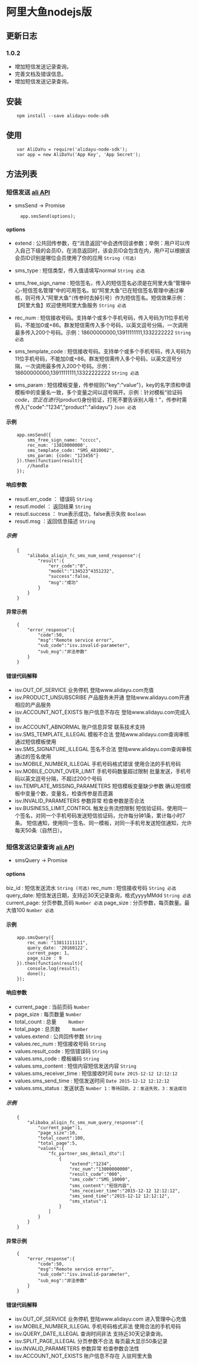 # 阿里大鱼nodejs版

## 更新日志
### 1.0.2
* 增加短信发送记录查询。
* 完善文档及错误信息。
* 增加短信发送记录查询。

## 安装
   		npm install --save alidayu-node-sdk

## 使用
		var AliDaYu = require('alidayu-node-sdk');
		var app = new AliDaYu('App Key', 'App Secret');


## 方法列表
### 短信发送 [ali API](http://open.taobao.com/doc2/apiDetail.htm?spm=0.0.0.0.irwnJD&apiId=25450)
* smsSend -> Promise

		app.smsSend(options);
#### options 
* extend : 公共回传参数，在“消息返回”中会透传回该参数；举例：用户可以传入自己下级的会员ID，在消息返回时，该会员ID会包含在内，用户可以根据该会员ID识别是哪位会员使用了你的应用 `String (可选)`

* sms_type : 短信类型，传入值请填写normal `String 必选`

* sms_free_sign_name : 短信签名，传入的短信签名必须是在阿里大鱼“管理中心-短信签名管理”中的可用签名。如“阿里大鱼”已在短信签名管理中通过审核，则可传入”阿里大鱼“（传参时去掉引号）作为短信签名。短信效果示例：【阿里大鱼】欢迎使用阿里大鱼服务 `String 必选`

* rec_num : 短信接收号码。支持单个或多个手机号码，传入号码为11位手机号码，不能加0或+86。群发短信需传入多个号码，以英文逗号分隔，一次调用最多传入200个号码。示例：18600000000,13911111111,1332222222 `String 必选`

* sms_template_code : 短信接收号码。支持单个或多个手机号码，传入号码为11位手机号码，不能加0或+86。群发短信需传入多个号码，以英文逗号分隔，一次调用最多传入200个号码。示例：18600000000,13911111111,13322222222 `String 必选`

* sms_param : 短信模板变量，传参规则{"key":"value"}，key的名字须和申请模板中的变量名一致，多个变量之间以逗号隔开。示例：针对模板“验证码${code}，您正在进行${product}身份验证，打死不要告诉别人哦！”，传参时需传入{"code":"1234","product":"alidayu"}  `Json 必选`
#### 示例
		app.smsSend({
            sms_free_sign_name: "ccccc",
            rec_num: '13810000000',
            sms_template_code: "SMS_4810002",
            sms_param: {code: "123456"}
        }).then(function(result){
            //handle
        });

#### 响应参数
* resutl.err_code ： 错误码 `String` 
* resutl.model ： 返回结果 `String`
* resutl.success ： true表示成功，false表示失败 `Boolean`
* resutl.msg ：返回信息描述 `String`
##### 示例
		{
    		"alibaba_aliqin_fc_sms_num_send_response":{
        		"result":{
            		"err_code":"0",
            		"model":"134523^4351232",
            		"success":false,
            		"msg":"成功"
        		}
    		}
		}
#### 异常示例
		{
    		"error_response":{
        		"code":50,
        		"msg":"Remote service error",
        		"sub_code":"isv.invalid-parameter",
        		"sub_msg":"非法参数"
    		}
		}
#### 错误代码解释
* isv.OUT_OF_SERVICE	                 业务停机	登陆www.alidayu.com充值
* isv.PRODUCT_UNSUBSCRIBE	             产品服务未开通	登陆www.alidayu.com开通相应的产品服务
* isv.ACCOUNT_NOT_EXISTS	             账户信息不存在	登陆www.alidayu.com完成入驻
* isv.ACCOUNT_ABNORMAL	                 账户信息异常	联系技术支持
* isv.SMS_TEMPLATE_ILLEGAL	             模板不合法	登陆www.alidayu.com查询审核通过短信模板使用
* isv.SMS_SIGNATURE_ILLEGAL	             签名不合法	登陆www.alidayu.com查询审核通过的签名使用
* isv.MOBILE_NUMBER_ILLEGAL	             手机号码格式错误	使用合法的手机号码
* isv.MOBILE_COUNT_OVER_LIMIT	         手机号码数量超过限制	批量发送，手机号码以英文逗号分隔，不超过200个号码
* isv.TEMPLATE_MISSING_PARAMETERS	     短信模板变量缺少参数	确认短信模板中变量个数，变量名，检查传参是否遗漏
* isv.INVALID_PARAMETERS	             参数异常	检查参数是否合法
* isv.BUSINESS_LIMIT_CONTROL	         触发业务流控限制	短信验证码，使用同一个签名，对同一个手机号码发送短信验证码，允许每分钟1条，累计每小时7条。 短信通知，使用同一签名、同一模板，对同一手机号发送短信通知，允许每天50条（自然日）。

### 短信发送记录查询 [ali API](http://open.taobao.com/doc2/apiDetail.htm?spm=0.0.0.0.MarhXq&apiId=26039)
* smsQuery -> Promise
#### options 
biz_id : 短信发送流水  `String (可选)`
rec_num : 短信接收号码  `String 必选`
query_date: 短信发送日期，支持近30天记录查询，格式yyyyMMdd `String 必选`
current_page: 分页参数,页码 `Number 必选`
page_size : 分页参数，每页数量。最大值100  `Number 必选`
#### 示例
		app.smsQuery({
            rec_num: "13811111111",
            query_date: '20160122',
            current_page: 1,
            page_size : 9
        }).then(function(result){
            console.log(result);
            done();
        });
#### 响应参数
* current_page	: 当前页码 `Number`
* page_size	: 每页数量 `Number`
* total_count : 总量 `	Number`
* total_page : 总页数 `	Number`
* values.extend : 公共回传参数 `String`
* values.rec_num : 短信接收号码 `String`
* values.result_code : 短信错误码 `String`
* values.sms_code : 模板编码 `String`
* values.sms_content : 短信内容短信发送内容 `String`
* values.sms_receiver_time : 短信接收时间 `Date 2015-12-12 12:12:12`
* values.sms_send_time : 短信发送时间 `Date 2015-12-12 12:12:12`
* values.sms_status : 发送状态 `Number 1：等待回执，2：发送失败，3：发送成功`
##### 示例
		{
            "alibaba_aliqin_fc_sms_num_query_response":{
                "current_page":1,
                "page_size":10,
                "total_count":100,
                "total_page":5,
                "values":{
                    "fc_partner_sms_detail_dto":[
                        {
                            "extend":"1234",
                            "rec_num":"13000000000",
                            "result_code":"000",
                            "sms_code":"SMS_10000",
                            "sms_content":"短信内容",
                            "sms_receiver_time":"2015-12-12 12:12:12",
                            "sms_send_time":"2015-12-12 12:12:12",
                            "sms_status":1
                        }
                    ]
                }
            }
        }
#### 异常示例
		{
            "error_response":{
                "code":50,
                "msg":"Remote service error",
                "sub_code":"isv.invalid-parameter",
                "sub_msg":"非法参数"
            }
        }
#### 错误代码解释
* isv.OUT_OF_SERVICE					业务停机	登陆www.alidayu.com 进入管理中心充值
* isv.MOBILE_NUMBER_ILLEGAL				手机号码格式非法	使用合法的手机号码
* isv.QUERY_DATE_ILLEGAL				查询时间非法	支持近30天记录查询。
* isv.SPLIT_PAGE_ILLEGAL				分页参数不合法	每页最大显示50条记录
* isv.INVALID_PARAMETERS				参数异常	检查参数合法性
* isv.ACCOUNT_NOT_EXISTS				账户信息不存在	入驻阿里大鱼